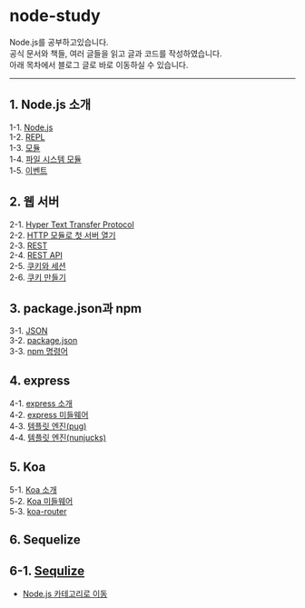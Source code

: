 # node-study

Node.js를 공부하고있습니다. <br/>
공식 문서와 책들, 여러 글들을 읽고 글과 코드를 작성하였습니다. <br/>
아래 목차에서 블로그 글로 바로 이동하실 수 있습니다.

---
## 1. Node.js 소개
1-1. [Node.js](https://velog.io/@bami/Node.js-Node.js) <br/>
1-2. [REPL](https://velog.io/@bami/Node.js-REPL) <br/>
1-3. [모듈](https://velog.io/@bami/Node.js-%EB%AA%A8%EB%93%88) <br/>
1-4. [파일 시스템 모듈](https://velog.io/@bami/Node.js-%ED%8C%8C%EC%9D%BC-%EC%8B%9C%EC%8A%A4%ED%85%9C-%EB%AA%A8%EB%93%88) <br/>
1-5. [이벤트](https://velog.io/@bami/Node.js-%EC%9D%B4%EB%B2%A4%ED%8A%B8) <br/>

## 2. 웹 서버
2-1. [Hyper Text Transfer Protocol](https://velog.io/@bami/HTTP) <br/>
2-2. [HTTP 모듈로 첫 서버 열기](https://velog.io/@bami/Node.js-%EC%B2%AB-%EC%84%9C%EB%B2%84%EC%99%80-Hello-world) <br/>
2-3. [REST](https://velog.io/@bami/Node.js-REST) <br/>
2-4. [REST API](https://velog.io/@bami/REST-API) <br/>
2-5. [쿠키와 세션](https://velog.io/@bami/%EC%BF%A0%ED%82%A4%EC%99%80-%EC%84%B8%EC%85%98) <br/>
2-6. [쿠키 만들기](https://velog.io/@bami/Node.js-%EC%BF%A0%ED%82%A4) <br/>

## 3. package.json과 npm
3-1. [JSON](https://velog.io/@bami/JSON) <br/>
3-2. [package.json](https://velog.io/@bami/Node.js-package.json) <br/>
3-3. [npm 명령어](https://velog.io/@bami/npm-npm-%EB%AA%85%EB%A0%B9%EC%96%B4) <br/>

## 4. express
4-1. [express 소개](https://velog.io/@bami/Node.jsexpress-%EC%9D%B5%EC%8A%A4%ED%94%84%EB%A0%88%EC%8A%A4) <br/>
4-2. [express 미들웨어](https://velog.io/@bami/Node.jsexpress-%EC%9D%B5%EC%8A%A4%ED%94%84%EB%A0%88%EC%8A%A4-%EB%AF%B8%EB%93%A4%EC%9B%A8%EC%96%B4) <br/>
4-3. [템플릿 엔진(pug)](https://velog.io/@bami/Node.jsPug-%ED%85%9C%ED%94%8C%EB%A6%BF-%EC%97%94%EC%A7%84-%ED%8D%BC%EA%B7%B8) <br/>
4-4. [템플릿 엔진(nunjucks)](https://velog.io/@bami/Node.jsNunjucks-%ED%85%9C%ED%94%8C%EB%A6%BF-%EC%97%94%EC%A7%84-%EB%84%8C%EC%A0%81%EC%8A%A4) <br/>

## 5. Koa
5-1. [Koa 소개](https://velog.io/@bami/Node.jsKoa-Koa-%EC%9B%B9-%ED%94%84%EB%A0%88%EC%9E%84%EC%9B%8C%ED%81%AC) <br/>
5-2. [Koa 미들웨어](https://velog.io/@bami/Node.jsKoa-Koa-%EB%AF%B8%EB%93%A4%EC%9B%A8%EC%96%B4) <br/>
5-3. [koa-router](https://velog.io/@bami/Node.jsKoa-koa-router) <br/>

## 6. Sequelize
6-1. [Sequlize](https://velog.io/@bami/Node.js-Sequelize-%EB%9D%BC%EC%9D%B4%EB%B8%8C%EB%9F%AC%EB%A6%AC) <br/>
---

- [Node.js 카테고리로 이동](https://velog.io/@bami/series/Node.js)
